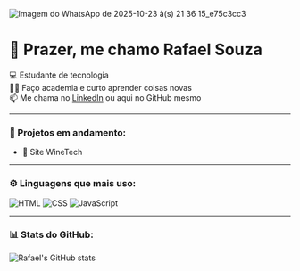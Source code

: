
![Imagem do WhatsApp de 2025-10-23 à(s) 21 36 15_e75c3cc3](https://github.com/user-attachments/assets/d5b5ce50-c2ae-4e18-ad8e-da6ee2f90008)

# 👋 Prazer, me chamo Rafael Souza

💻 Estudante de tecnologia  
🏋️‍♂️ Faço academia e curto aprender coisas novas  
📫 Me chama no [LinkedIn]([https://www.linkedin.com/](https://www.linkedin.com/in/rafael-souza-58aa572b8/)) ou aqui no GitHub mesmo  

---

### 🚧 Projetos em andamento: 
- 🍷 Site WineTech  

---

### ⚙️ Linguagens que mais uso:
![HTML](https://img.shields.io/badge/HTML5-E34F26?style=for-the-badge&logo=html5&logoColor=white)
![CSS](https://img.shields.io/badge/CSS3-1572B6?style=for-the-badge&logo=css3&logoColor=white)
![JavaScript](https://img.shields.io/badge/JavaScript-F7DF1E?style=for-the-badge&logo=javascript&logoColor=black)

---

### 📊 Stats do GitHub:
![Rafael's GitHub stats](https://github-readme-stats.vercel.app/api?username=RafaelSouza115&show_icons=true&theme=dracula)
